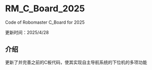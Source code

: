 # RM_C_Board_2025

Code of Robomaster C_Board for 2025

更新时间：2025/4/28

## 介绍

更新了并完善之前的C板代码，使其实现自主导航系统的下位机的多项功能
